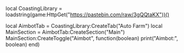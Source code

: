 local CoastingLibrary = loadstring(game:HttpGet("https://pastebin.com/raw/3gQQtaKX"))()

local AimbotTab = CoastingLibrary:CreateTab("Auto Farm")
local MainSection = AimbotTab:CreateSection("Main")
MainSection:CreateToggle("Aimbot", function(boolean)
   print("Aimbot:", boolean)
end)
